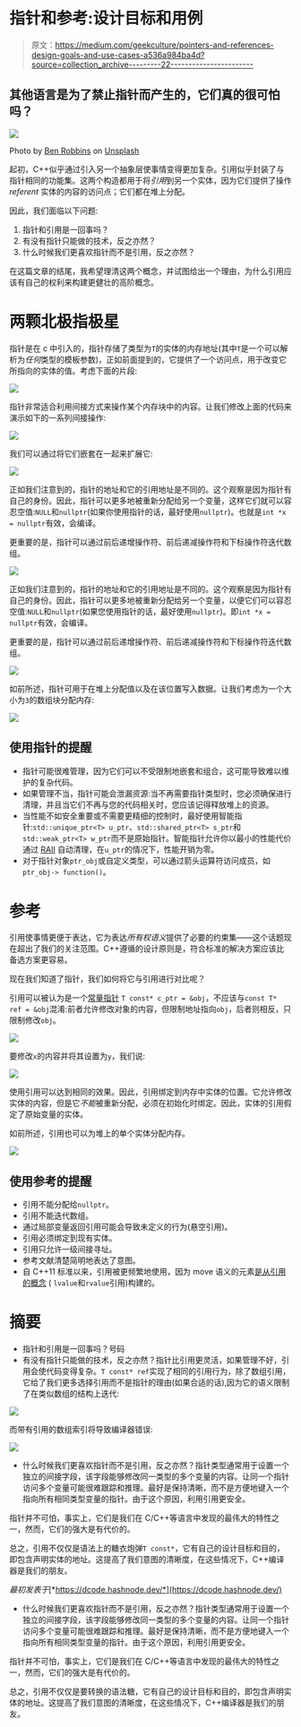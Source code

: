 # 指针和参考:设计目标和用例

> 原文：<https://medium.com/geekculture/pointers-and-references-design-goals-and-use-cases-a536a984ba4d?source=collection_archive---------22----------------------->

## 其他语言是为了禁止指针而产生的，它们真的很可怕吗？

![](img/8a9ace05e423b30215f94c5537fcc47d.png)

Photo by [Ben Robbins](https://unsplash.com/@ben_robbins?utm_source=medium&utm_medium=referral) on [Unsplash](https://unsplash.com?utm_source=medium&utm_medium=referral)

起初，C++似乎通过引入另一个抽象层使事情变得更加复杂。引用似乎封装了与指针相同的功能集。这两个构造都用于将*引用*到另一个实体，因为它们提供了操作 *referent* 实体的内容的访问点；它们都在堆上分配。

因此，我们面临以下问题:

1.  指针和引用是一回事吗？
2.  有没有指针只能做的技术，反之亦然？
3.  什么时候我们更喜欢指针而不是引用，反之亦然？

在这篇文章的结尾，我希望理清这两个概念，并试图给出一个理由，为什么引用应该有自己的权利来构建更健壮的高阶概念。

# 两颗北极指极星

指针是在 c 中引入的，指针存储了类型为`T`的实体的内存地址(其中`T`是一个可以解析为*任何*类型的模板参数)，正如前面提到的，它提供了一个访问点，用于改变它所指向的实体的值。考虑下面的片段:

![](img/e72a8b18fe1a8aac804bf4469355afc7.png)

指针非常适合利用间接方式来操作某个内存块中的内容。让我们修改上面的代码来演示如下的一系列间接操作:

![](img/a1afda02aaeab789b8c15c1d9df722d1.png)

我们可以通过将它们嵌套在一起来扩展它:

![](img/acf2ac943e26eb8f0323069325164fe2.png)

正如我们注意到的，指针的地址和它的引用地址是不同的。这个观察是因为指针有自己的身份。因此，指针可以更多地被重新分配给另一个变量，这样它们就可以容忍空值:`NULL`和`nullptr`(如果你使用指针的话，最好使用`nullptr`)。也就是`int *x = nullptr`有效，会编译。

更重要的是，指针可以通过前后递增操作符、前后递减操作符和下标操作符迭代数组。

![](img/69ca2e76f5b0976e14af79f03852e211.png)

正如我们注意到的，指针的地址和它的引用地址是不同的。这个观察是因为指针有自己的身份。因此，指针可以更多地被重新分配给另一个变量，以便它们可以容忍空值:`NULL`和`nullptr`(如果您使用指针的话，最好使用`nullptr`)。即`int *x = nullptr`有效，会编译。

更重要的是，指针可以通过前后递增操作符、前后递减操作符和下标操作符迭代数组。

![](img/e339192e278b56d95adb994f46fcf751.png)

如前所述，指针可用于在堆上分配值以及在该位置写入数据。让我们考虑为一个大小为`3`的数组块分配内存:

![](img/c7faa8e9ef986c43f4d2312dc190d1d9.png)

## 使用指针的提醒

*   指针可能很难管理，因为它们可以不受限制地嵌套和组合，这可能导致难以维护的复杂代码。
*   如果管理不当，指针可能会泄漏资源:当不再需要指针类型时，您必须确保进行清理，并且当它们不再与您的代码相关时，您应该记得释放堆上的资源。
*   当性能不如安全重要或不需要更精细的控制时，最好使用智能指针:`std::unique_ptr<T> u_ptr`、`std::shared_ptr<T> s_ptr`和`std::weak_ptr<T> w_ptr`而不是原始指针。智能指针允许你以最小的性能代价通过 [RAII](https://bityl.co/8BOl) 自动清理，在`u_ptr`的情况下，性能开销为零。
*   对于指针对象`ptr_obj`或自定义类型，可以通过箭头运算符访问成员，如`ptr_obj-> function()`。

# 参考

引用使事情更便于表达，它为表达*所有权语义*提供了必要的约束集——这个话题现在超出了我们的关注范围。C++遵循的设计原则是，符合标准的解决方案应该比备选方案更容易。

现在我们知道了指针，我们如何将它与引用进行对比呢？

引用可以被认为是一个[常量指针](https://bityl.co/8BUS) `T const* c_ptr = &obj`，不应该与`const T* ref = &obj`混淆:前者允许修改对象的内容，但限制地址指向`obj`，后者则相反，只限制修改`obj`。

![](img/87f231fd7f0ebaa7530946317f445497.png)

要修改`x`的内容并将其设置为`y`，我们说:

![](img/1b15c455f46bff8431a378e208eb6474.png)

使用引用可以达到相同的效果。因此，引用绑定到内存中实体的位置。它允许修改实体的内容，但是它*不能*被重新分配，必须在初始化时绑定。因此，实体的引用假定了原始变量的实体。

如前所述，引用也可以为堆上的单个实体分配内存。

![](img/bb2deb30e7e1e2023a81eccf4ba46502.png)

## 使用参考的提醒

*   引用不能分配给`nullptr`。
*   引用不能迭代数组。
*   通过局部变量返回引用可能会导致未定义的行为(悬空引用)。
*   引用必须绑定到现有实体。
*   引用只允许一级间接寻址。
*   参考文献清楚简明地表达了意图。
*   自 C++11 标准以来，引用被更频繁地使用，因为 move 语义的元素[是从引用的概念](https://en.cppreference.com/w/cpp/language/move_constructor) ( `lvalue`和`rvalue`引用)构建的。

# 摘要

*   指针和引用是一回事吗？号码
*   有没有指针只能做的技术，反之亦然？指针比引用更灵活，如果管理不好，引用会使代码变得复杂。`T const* ref`实现了相同的引用行为，除了数组引用，它给了我们更多选择引用而不是指针的理由(如果合适的话),因为它的语义限制了在类似数组的结构上迭代:

![](img/534d6fa08024ebf71a43de74e7a89520.png)

而带有引用的数组索引将导致编译器错误:

![](img/e5f085a62f66f766d19a16a948b9d76d.png)

*   什么时候我们更喜欢指针而不是引用，反之亦然？指针类型通常用于设置一个独立的间接字段，该字段能够修改同一类型的多个变量的内容。让同一个指针访问多个变量可能很难跟踪和推理。最好是保持清晰，而不是方便地键入一个指向所有相同类型变量的指针。由于这个原因，利用引用更安全。

指针并不可怕，事实上，它们是我们在 C/C++等语言中发现的最伟大的特性之一，然而，它们的强大是有代价的。

总之，引用不仅仅是语法上的糖衣炮弹`T const*`，它有自己的设计目标和目的，即包含声明实体的地址。这提高了我们意图的清晰度，在这些情况下，C++编译器是我们的朋友。

*最初发表于*[*https://dcode.hashnode.dev/*](https://dcode.hashnode.dev/)

*   什么时候我们更喜欢指针而不是引用，反之亦然？指针类型通常用于设置一个独立的间接字段，该字段能够修改同一类型的多个变量的内容。让同一个指针访问多个变量可能很难跟踪和推理。最好是保持清晰，而不是方便地键入一个指向所有相同类型变量的指针。由于这个原因，利用引用更安全。

指针并不可怕，事实上，它们是我们在 C/C++等语言中发现的最伟大的特性之一，然而，它们的强大是有代价的。

总之，引用不仅仅是要转换的语法糖，它有自己的设计目标和目的，即包含声明实体的地址。这提高了我们意图的清晰度，在这些情况下，C++编译器是我们的朋友。